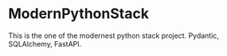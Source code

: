 # ModernPythonStack
This is the one of the modernest python stack project. Pydantic, SQLAlchemy, FastAPI.
